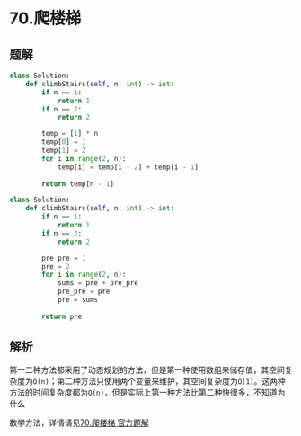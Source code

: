 # 70.爬楼梯

## 题解

```python
class Solution:
    def climbStairs(self, n: int) -> int:
        if n == 1:
            return 1
        if n == 2:
            return 2

        temp = [1] * n
        temp[0] = 1
        temp[1] = 2
        for i in range(2, n):
            temp[i] = temp[i - 2] + temp[i - 1]
        
        return temp[n - 1]
```

```python
class Solution:
    def climbStairs(self, n: int) -> int:
        if n == 1:
            return 1
        if n == 2:
            return 2

        pre_pre = 1
        pre = 2
        for i in range(2, n):
            sums = pre + pre_pre
            pre_pre = pre
            pre = sums
        
        return pre
```

## 解析

第一二种方法都采用了动态规划的方法，但是第一种使用数组来储存值，其空间复杂度为`O(n)`；第二种方法只使用两个变量来维护，其空间复杂度为`O(1)`。这两种方法的时间复杂度都为`O(n)`，但是实际上第一种方法比第二种快很多，不知道为什么

数学方法，详情请见[70.爬楼梯 官方题解](https://leetcode.cn/problems/climbing-stairs/solutions/286022/pa-lou-ti-by-leetcode-solution)
